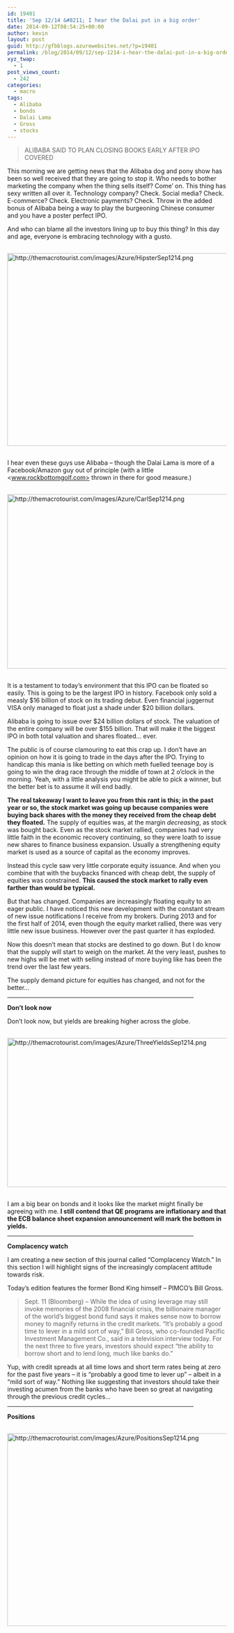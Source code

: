 ```yaml
---
id: 19401
title: 'Sep 12/14 &#8211; I hear the Dalai put in a big order'
date: 2014-09-12T08:54:25+00:00
author: kevin
layout: post
guid: http://gfbblogs.azurewebsites.net/?p=19401
permalink: /blog/2014/09/12/sep-1214-i-hear-the-dalai-put-in-a-big-order/
xyz_twap:
  - 1
post_views_count:
  - 242
categories:
  - macro
tags:
  - Alibaba
  - bonds
  - Dalai Lama
  - Gross
  - stocks
---
```

> ALIBABA SAID TO PLAN CLOSING BOOKS EARLY AFTER IPO COVERED

This morning we are getting news that the Alibaba dog and pony show has been so well received that they are going to stop it. Who needs to bother marketing the company when the thing sells itself? Come&#8217; on. This thing has sexy written all over it. Technology company? Check. Social media? Check. E-commerce? Check. Electronic payments? Check. Throw in the added bonus of Alibaba being a way to play the burgeoning Chinese consumer and you have a poster perfect IPO. 

And who can blame all the investors lining up to buy this thing? In this day and age, everyone is embracing technology with a gusto.


  <img src="http://themacrotourist.com/images/Azure/HipsterSep1214.png" style="margin:30px auto;display:block;" alt="http://themacrotourist.com/images/Azure/HipsterSep1214.png" width="600" height="442">

I hear even these guys use Alibaba &#8211; though the Dalai Lama is more of a Facebook/Amazon guy out of principle (with a little <www.rockbottomgolf.com> thrown in there for good measure.) 


  <img src="http://themacrotourist.com/images/Azure/CarlSep1214.png" style="margin:30px auto;display:block;" alt="http://themacrotourist.com/images/Azure/CarlSep1214.png" width="600" height="400">

It is a testament to today&#8217;s environment that this IPO can be floated so easily. This is going to be the largest IPO in history. Facebook only sold a measly $16 billion of stock on its trading debut. Even financial juggernut VISA only managed to float just a shade under $20 billion dollars. 

Alibaba is going to issue over $24 billion dollars of stock. The valuation of the entire company will be over $155 billion. That will make it the biggest IPO in both total valuation and shares floated&#8230; ever. 

The public is of course clamouring to eat this crap up. I don&#8217;t have an opinion on how it is going to trade in the days after the IPO. Trying to handicap this mania is like betting on which meth fuelled teenage boy is going to win the drag race through the middle of town at 2 o&#8217;clock in the morning. Yeah, with a little analysis you might be able to pick a winner, but the better bet is to assume it will end badly.

**The real takeaway I want to leave you from this rant is this; in the past year or so, the stock market was going up because companies were buying back shares with the money they received from the cheap debt they floated.** The supply of equities was, at the margin _decreasing_, as stock was bought back. Even as the stock market rallied, companies had very little faith in the economic recovery continuing, so they were loath to issue new shares to finance business expansion. Usually a strengthening equity market is used as a source of capital as the economy improves. 

Instead this cycle saw very little corporate equity issuance. And when you combine that with the buybacks financed with cheap debt, the supply of equities was constrained. **This caused the stock market to rally even farther than would be typical.** 

But that has changed. Companies are increasingly floating equity to an eager public. I have noticed this new development with the constant stream of new issue notifications I receive from my brokers. During 2013 and for the first half of 2014, even though the equity market rallied, there was very little new issue business. However over the past quarter it has exploded.

Now this doesn&#8217;t mean that stocks are destined to go down. But I do know that the supply will start to weigh on the market. At the very least, pushes to new highs will be met with selling instead of more buying like has been the trend over the last few years.

The supply demand picture for equities has changed, and not for the better&#8230;

<hr size="3" width="85%" />

**Don&#8217;t look now**

Don&#8217;t look now, but yields are breaking higher across the globe.


  <img src="http://themacrotourist.com/images/Azure/ThreeYieldsSep1214.png" style="margin:30px auto;display:block;" alt="http://themacrotourist.com/images/Azure/ThreeYieldsSep1214.png" width="600" height="342">

I am a big bear on bonds and it looks like the market might finally be agreeing with me. **I still contend that QE programs are inflationary and that the ECB balance sheet expansion announcement will mark the bottom in yields.**

<hr size="3" width="85%" />

**Complacency watch**

I am creating a new section of this journal called &#8220;Complacency Watch.&#8221; In this section I will highlight signs of the increasingly complacent attitude towards risk. 

Today&#8217;s edition features the former Bond King himself &#8211; PIMCO&#8217;s Bill Gross. 

> Sept. 11 (Bloomberg) &#8211; While the idea of using leverage may still invoke memories of the 2008 financial crisis, the billionaire manager of the world’s biggest bond fund says it makes sense now to borrow money to magnify returns in the credit markets. “It’s probably a good time to lever in a mild sort of way,” Bill Gross, who co-founded Pacific Investment Management Co., said in a television interview today. For the next three to five years, investors should expect “the ability to borrow short and to lend long, much like banks do.”

Yup, with credit spreads at all time lows and short term rates being at zero for the past five years &#8211; it is &#8220;probably a good time to lever up&#8221; &#8211; albeit in a &#8220;mild sort of way.&#8221; Nothing like suggesting that investors should take their investing acumen from the banks who have been so great at navigating through the previous credit cycles&#8230;

<hr size="3" width="85%" />

**Positions**


  <img src="http://themacrotourist.com/images/Azure/PositionsSep1214.png
" style="margin:30px auto;display:block;" alt="http://themacrotourist.com/images/Azure/PositionsSep1214.png
" width="600" height="442"></p>